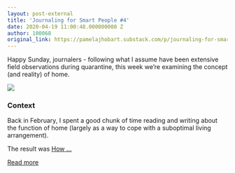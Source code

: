```yaml
---
layout: post-external
title: 'Journaling for Smart People #4'
date: 2020-04-19 11:00:48.000000000 Z
author: 100068
original_link: https://pamelajhobart.substack.com/p/journaling-for-smart-people-4
---
```


Happy Sunday, journalers - following what I assume have been extensive field observations during quarantine, this week we’re examining the concept (and reality) of home.

[![](https://cdn.substack.com/image/fetch/w_1456,c_limit,f_auto,q_auto:good/https#3A#2F#2Fbucketeer-e05bbc84-baa3-437e-9518-adb32be77984.s3.amazonaws.com#2Fpublic#2Fimages#2F0cdd6885-572f-4c65-8a9c-608f1f3d6181_5836x3891.jpeg)](https://cdn.substack.com/image/fetch/c_limit,f_auto,q_auto:good/https#3A#2F#2Fbucketeer-e05bbc84-baa3-437e-9518-adb32be77984.s3.amazonaws.com#2Fpublic#2Fimages#2F0cdd6885-572f-4c65-8a9c-608f1f3d6181_5836x3891.jpeg)

### Context

Back in February, I spent a good chunk of time reading and writing about the function of home (largely as a way to cope with a suboptimal living arrangement).

The result was [How …](https://pamelajhobart.substack.com/subscribe?utm_medium=rss&utm_content=388370)

[Read more](https://pamelajhobart.substack.com/p/journaling-for-smart-people-4)

